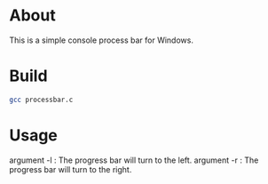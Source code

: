 # About
This is a simple console process bar for Windows.
# Build
```bash
gcc processbar.c
```
# Usage
argument -l : The progress bar will turn to the left.
argument -r : The progress bar will turn to the right.
